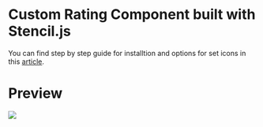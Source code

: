 # Custom Rating Component built with Stencil.js

You can find step by step guide for installtion and options for set icons in this [article](https://www.logisticinfotech.com/blog/custom-rating-component/).


# Preview
![](https://www.logisticinfotech.com/wp-content/uploads/2019/04/logisticinfotech-rating-component.gif)
